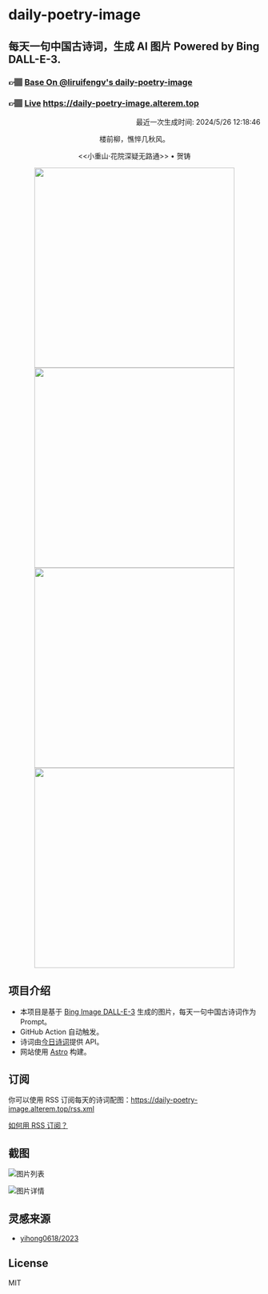 
# daily-poetry-image

## 每天一句中国古诗词，生成 AI 图片 Powered by Bing DALL-E-3.

### 👉🏽 [Base On @liruifengv's daily-poetry-image](https://github.com/liruifengv/daily-poetry-image)

### 👉🏽 [Live](https://daily-poetry-image.alterem.top/) https://daily-poetry-image.alterem.top

<p align="right">
  最近一次生成时间: 2024/5/26 12:18:46
</p>
<p align="center">
楼前柳，憔悴几秋风。
</p>
<p align="center">
<<小重山·花院深疑无路通>> • 贺铸
</p>
<p align="center">
<img src="https://tse3.mm.bing.net/th/id/OIG1.Gn_eRQru6UNMLlNyCeL2" height="400" width="400" />
<img src="https://tse4.mm.bing.net/th/id/OIG1.23rcs3Ma.MslUl33z7iJ" height="400" width="400" />
<img src="https://tse4.mm.bing.net/th/id/OIG1.juIkRbTQCClnRYQ6rmMC" height="400" width="400" />
<img src="https://tse2.mm.bing.net/th/id/OIG1.s4jf7DvBf31_yszmy.i7" height="400" width="400" />
</p>

## 项目介绍

-   本项目是基于 [Bing Image DALL-E-3](https://www.bing.com/images/create) 生成的图片，每天一句中国古诗词作为 Prompt。
-   GitHub Action 自动触发。
-   诗词由[今日诗词](https://www.jinrishici.com/)提供 API。
-   网站使用 [Astro](https://astro.build) 构建。

## 订阅

你可以使用 RSS 订阅每天的诗词配图：https://daily-poetry-image.alterem.top/rss.xml

[如何用 RSS 订阅？](https://zhuanlan.zhihu.com/p/55026716)

## 截图

![图片列表](./screenshots/Snipaste_2023-12-28_21-00-26.png)

![图片详情](./screenshots/Snipaste_2023-12-28_21-00-53.png)

## 灵感来源

-   [yihong0618/2023](https://github.com/yihong0618/2023)

## License

MIT
